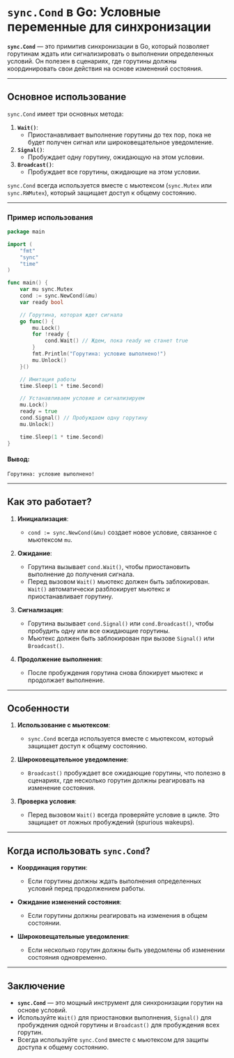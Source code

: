 # `sync.Cond` в Go: Условные переменные для синхронизации

**`sync.Cond`** — это примитив синхронизации в Go, который позволяет горутинам ждать или сигнализировать о выполнении определенных условий. Он полезен в сценариях, где горутины должны координировать свои действия на основе изменений состояния.

---

## Основное использование

`sync.Cond` имеет три основных метода:
1. **`Wait()`**:
    - Приостанавливает выполнение горутины до тех пор, пока не будет получен сигнал или широковещательное уведомление.
2. **`Signal()`**:
    - Пробуждает одну горутину, ожидающую на этом условии.
3. **`Broadcast()`**:
    - Пробуждает все горутины, ожидающие на этом условии.

`sync.Cond` всегда используется вместе с мьютексом (`sync.Mutex` или `sync.RWMutex`), который защищает доступ к общему состоянию.

---

### Пример использования

```go
package main

import (
	"fmt"
	"sync"
	"time"
)

func main() {
	var mu sync.Mutex
	cond := sync.NewCond(&mu)
	var ready bool

	// Горутина, которая ждет сигнала
	go func() {
		mu.Lock()
		for !ready {
			cond.Wait() // Ждем, пока ready не станет true
		}
		fmt.Println("Горутина: условие выполнено!")
		mu.Unlock()
	}()

	// Имитация работы
	time.Sleep(1 * time.Second)

	// Устанавливаем условие и сигнализируем
	mu.Lock()
	ready = true
	cond.Signal() // Пробуждаем одну горутину
	mu.Unlock()

	time.Sleep(1 * time.Second)
}
```

#### Вывод:
```
Горутина: условие выполнено!
```

---

## Как это работает?

1. **Инициализация**:
    - `cond := sync.NewCond(&mu)` создает новое условие, связанное с мьютексом `mu`.

2. **Ожидание**:
    - Горутина вызывает `cond.Wait()`, чтобы приостановить выполнение до получения сигнала.
    - Перед вызовом `Wait()` мьютекс должен быть заблокирован. `Wait()` автоматически разблокирует мьютекс и приостанавливает горутину.

3. **Сигнализация**:
    - Горутина вызывает `cond.Signal()` или `cond.Broadcast()`, чтобы пробудить одну или все ожидающие горутины.
    - Мьютекс должен быть заблокирован при вызове `Signal()` или `Broadcast()`.

4. **Продолжение выполнения**:
    - После пробуждения горутина снова блокирует мьютекс и продолжает выполнение.

---

## Особенности

1. **Использование с мьютексом**:
    - `sync.Cond` всегда используется вместе с мьютексом, который защищает доступ к общему состоянию.

2. **Широковещательное уведомление**:
    - `Broadcast()` пробуждает все ожидающие горутины, что полезно в сценариях, где несколько горутин должны реагировать на изменение состояния.

3. **Проверка условия**:
    - Перед вызовом `Wait()` всегда проверяйте условие в цикле. Это защищает от ложных пробуждений (spurious wakeups).

---


## Когда использовать `sync.Cond`?

- **Координация горутин**:
    - Если горутины должны ждать выполнения определенных условий перед продолжением работы.

- **Ожидание изменений состояния**:
    - Если горутины должны реагировать на изменения в общем состоянии.

- **Широковещательные уведомления**:
    - Если несколько горутин должны быть уведомлены об изменении состояния одновременно.

---

## Заключение

- **`sync.Cond`** — это мощный инструмент для синхронизации горутин на основе условий.
- Используйте `Wait()` для приостановки выполнения, `Signal()` для пробуждения одной горутины и `Broadcast()` для пробуждения всех горутин.
- Всегда используйте `sync.Cond` вместе с мьютексом для защиты доступа к общему состоянию.
